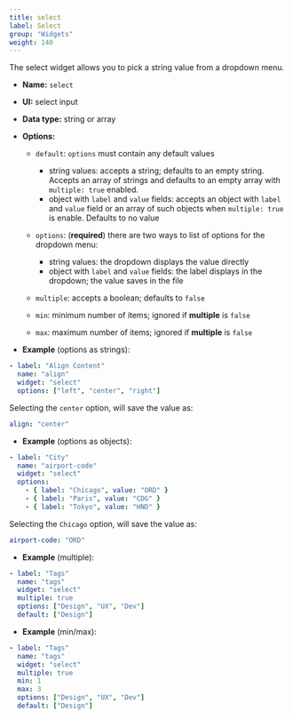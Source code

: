 ```yaml
---
title: select
label: Select
group: "Widgets"
weight: 140
---
```


The select widget allows you to pick a string value from a dropdown menu.

* **Name:** `select`
* **UI:** select input
* **Data type:** string or array
* **Options:**

  * `default`: `options` must contain any default values

    * string values: accepts a string; defaults to an empty string. Accepts an array of strings and defaults to an empty array  with `multiple: true` enabled.
    * object with `label` and `value` fields: accepts an object with `label` and `value` field or an array of such objects when `multiple: true` is enable. Defaults to no value
  * `options`: (**required**) there are two ways to list of options for the dropdown menu:

    * string values: the dropdown displays the value directly
    * object with `label` and `value` fields: the label displays in the dropdown; the value saves in the file
  * `multiple`: accepts a boolean; defaults to `false`
  * `min`: minimum number of items; ignored if **multiple** is  `false`
  * `max`: maximum number of items; ignored if **multiple** is  `false`

* **Example** (options as strings):

```yaml
- label: "Align Content"
  name: "align"
  widget: "select"
  options: ["left", "center", "right"]
```

Selecting the `center` option, will save the value as:

```yaml
align: "center"
```

* **Example** (options as objects):

```yaml
- label: "City"
  name: "airport-code"
  widget: "select"
  options:
    - { label: "Chicago", value: "ORD" }
    - { label: "Paris", value: "CDG" }
    - { label: "Tokyo", value: "HND" }
```

Selecting the `Chicago` option, will save the value as:

```yaml
airport-code: "ORD"
```

* **Example** (multiple):

```yaml
- label: "Tags"
  name: "tags"
  widget: "select"
  multiple: true
  options: ["Design", "UX", "Dev"]
  default: ["Design"]
```

* **Example** (min/max):

```yaml
- label: "Tags"
  name: "tags"
  widget: "select"
  multiple: true
  min: 1
  max: 3
  options: ["Design", "UX", "Dev"]
  default: ["Design"]
```
